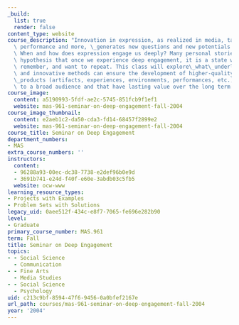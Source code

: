 ```yaml
---
_build:
  list: true
  render: false
content_type: website
course_description: "Innovation in expression, as realized in media, tangible objects,\
  \ performance and more, \_generates new questions and new potentials for human engagement.\
  \ When and how does expression engage us deeply? Many personal stories confirm the\
  \ hypothesis that once we experience deep engagement, it is a state we long for,\
  \ remember, and want to repeat. This class will explore\_what\_underlying\_principles\
  \ and innovative methods can ensure the development of higher-quality \"deep engagement\"\
  \_products (artifacts, experiences, environments, performances, etc.) that appeal\
  \ to a broad audience and that have lasting value over the long term.\n"
course_image:
  content: a5190993-5fdf-ae2c-5745-851fcb9f1ef1
  website: mas-961-seminar-on-deep-engagement-fall-2004
course_image_thumbnail:
  content: e2aeb1c2-da50-cda3-fd14-68457f2899e2
  website: mas-961-seminar-on-deep-engagement-fall-2004
course_title: Seminar on Deep Engagement
department_numbers:
- MAS
extra_course_numbers: ''
instructors:
  content:
  - 96288a93-00ec-dc38-7738-e2def96b0e9d
  - 3691b741-e24d-f40f-e60e-3abdb03c5fb5
  website: ocw-www
learning_resource_types:
- Projects with Examples
- Problem Sets with Solutions
legacy_uid: 0aee512f-434c-e8f7-7065-fe696e282b90
level:
- Graduate
primary_course_number: MAS.961
term: Fall
title: Seminar on Deep Engagement
topics:
- - Social Science
  - Communication
- - Fine Arts
  - Media Studies
- - Social Science
  - Psychology
uid: c213c9bf-8594-47f6-9456-0a0bfef2167e
url_path: courses/mas-961-seminar-on-deep-engagement-fall-2004
year: '2004'
---
```

